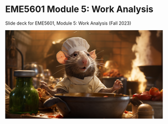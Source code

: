 # EME5601 Module 5: Work Analysis

Slide deck for EME5601, Module 5: Work Analysis (Fall 2023)

![](img/5-chef-work.png)
